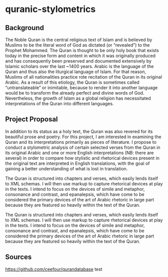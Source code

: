 # quranic-stylometrics

## Background

The Noble Quran is the central religious text of Islam and is believed by Muslims to be the literal word of God as dictated (or “revealed”) to the Prophet Mohammed. The Quran is thought to be only holy book that exists today in the precise form and content in which it was originally produced and has consequently been preserved and documented extensively by Islamic scholars over the last ~1400 years. Arabic is the language of the Quran and thus also the liturgical language of Islam. For that reason, Muslims of all nationalities practice rote recitation of the Quran in its original Arabic. As a result of this etiology, the Quran is sometimes called “untranslateable” or inimitable, because to render it into another language would be to transform the already perfect and divine words of God. Nevertheless, the growth of Islam as a global religion has necessitated interpretations of the Quran into different languages.


## Project Proposal 
In addition to its status as a holy text, the Quran was also revered for its beautiful prose and poetry. For this project, I am interested in examining the Quran and its interpretations primarily as pieces of literature. I propose to conduct a stylometric analysis of certain selected verses from the Quran in its original Arabic and one or more English interpretations (NB: there are several) in order to compare how stylistic and rhetorical devices present in the original text are interpreted in English translations, with the goal of gaining a better understanding of what is lost in translation. 


The Quran is structured into chapters and verses, which easily lends itself to XML schemas. I will then use markup to capture rhetorical devices at play in the texts. I intend to focus on the devices of simile and metaphor, consonance and contrast, and epanalepsis, which have come to be considered the primary devices of the art of Arabic rhetoric in large part because they are featured so heavily within the text of the Quran.


The Quran is structured into chapters and verses, which easily lends itself to XML schemas. I will then use markup to capture rhetorical devices at play in the texts. I intend to focus on the devices of simile and metaphor, consonance and contrast, and epanalepsis, which have come to be considered the primary devices of the art of Arabic rhetoric in large part because they are featured so heavily within the text of the Quran.

## Sources
 https://github.com/ceefour/qurandatabase
 test